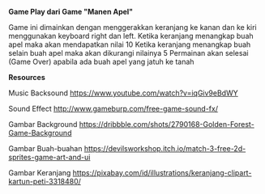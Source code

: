 
<b>Game Play dari Game "Manen Apel"</b>

Game ini dimainkan dengan menggerakkan keranjang ke kanan dan ke kiri menggunakan keyboard right dan left.
Ketika keranjang menangkap buah apel maka akan mendapatkan nilai 10
Ketika keranjang menangkap buah selain buah apel maka akan dikurangi nilainya 5
Permainan akan selesai (Game Over) apabila ada buah apel yang jatuh ke tanah


<b>Resources</b>

Music Backsound
https://www.youtube.com/watch?v=iqGiv9eBdWY

Sound Effect
http://www.gameburp.com/free-game-sound-fx/

Gambar Background
https://dribbble.com/shots/2790168-Golden-Forest-Game-Background

Gambar Buah-buahan
https://devilsworkshop.itch.io/match-3-free-2d-sprites-game-art-and-ui

Gambar Keranjang
https://pixabay.com/id/illustrations/keranjang-clipart-kartun-peti-3318480/
